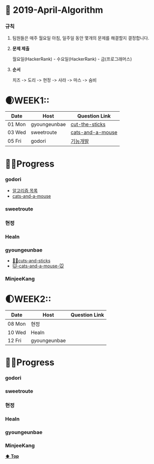 # 🌸 2019-April-Algorithm

### 규칙

1. 팀원들은 매주 월요일 아침, 일주일 동안 몇개의 문제를 해결할지 결정합니다.

2. **문제 제출**

   월요일(HackerRank) - 수요일(HackerRank) - 금(프로그래머스)

3. **순서**

   치즈 -> 도리 -> 현정 -> 사라 -> 마스 -> 숨비



# 🌒WEEK1::

| Date   | Host         | Question Link                                                |
| ------ | ------------ | ------------------------------------------------------------ |
| 01 Mon | gyoungeunbae | [cut-the-sticks](https://www.hackerrank.com/challenges/cut-the-sticks/problem) |
| 03 Wed | sweetroute   | [cats-and-a-mouse](https://www.hackerrank.com/challenges/cats-and-a-mouse/problem) |
| 05 Fri | godori       | [기능개발](https://programmers.co.kr/learn/courses/30/lessons/42586)|

# 👩‍💻Progress

### godori
- [알고리즘 목록](https://www.notion.so/godori/Today-625d5e0d19294ab3b990f90f052f0d67)
- [cats-and-a-mouse](https://www.notion.so/godori/Cats-and-a-Mouse-3345757749734bfd99c85e8ebabe1d14#3345757749734bfd99c85e8ebabe1d14)
### sweetroute

### 현정

### HeaIn

### gyoungeunbae

* [💇‍♀️cuts-and-sticks](<https://github.com/gyoungeunbae/Daily-algorithm/blob/master/Answer/CuttheSticks.java>)
* [🐱-cats-and-a-mouse-🐭](<https://github.com/gyoungeunbae/Daily-algorithm/blob/master/Answer/CatsandMouse.java>)

### MinjeeKang





# 🌓WEEK2::

| Date   | Host         | Question Link |
| ------ | ------------ | ------------- |
| 08 Mon | 현정         |               |
| 10 Wed | HeaIn        |               |
| 12 Fri | gyoungeunbae |               |

# 👩‍💻Progress

### godori

### sweetroute

### 현정

### HeaIn

### gyoungeunbae

### MinjeeKang





**[⬆ Top](#)**

